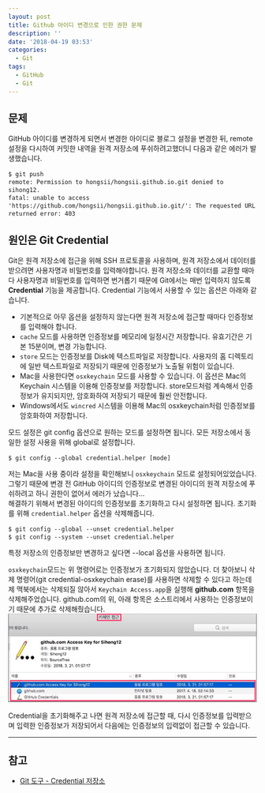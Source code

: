 ```yaml
---
layout: post
title: Github 아이디 변경으로 인한 권한 문제
description: ''
date: '2018-04-19 03:53'
categories:
  - Git
tags:
  - GitHub
  - Git
---
```


## 문제
GitHub 아이디를 변경하게 되면서 변경한 아이디로 블로그 설정을 변경한 뒤, remote 설정을 다시하여 커밋한 내역을 원격 저장소에 푸쉬하려고했더니 다음과 같은 에러가 발생했습니다.

``` github
$ git push
remote: Permission to hongsii/hongsii.github.io.git denied to sihong12.
fatal: unable to access 'https://github.com/hongsii/hongsii.github.io.git/': The requested URL returned error: 403
```

## 원인은 Git Credential
Git은 원격 저장소에 접근을 위해 SSH 프로토콜을 사용하며, 원격 저장소에서 데이터를 받으려면 사용자명과 비밀번호를 입력해야합니다. 원격 저장소와 데이터를 교환할 때마다 사용자명과 비밀번호를 입력하면 번거롭기 때문에 Git에서는 매번 입력하지 않도록 **Credential** 기능을 제공합니다. Credential 기능에서 사용할 수 있는 옵션은 아래와 같습니다.

* 기본적으로 아무 옵션을 설정하지 않는다면 원격 저장소에 접근할 때마다 인증정보를 입력해야 합니다.
* `cache` 모드를 사용하면 인증정보를 메모리에 일정시간 저장합니다. 유효기간은 기본 15분이며, 변경 가능합니다.
* `store` 모드는 인증정보를 Disk에 텍스트파일로 저장합니다. 사용자의 홈 디렉토리에 일반 텍스트파일로 저장되기 때문에 인증정보가 노출될 위험이 있습니다.
* Mac을 사용한다면 `osxkeychain` 모드를 사용할 수 있습니다. 이 옵션은 Mac의 Keychain 시스템을 이용해 인증정보를 저장합니다. store모드처럼 계속해서 인증정보가 유지되지만, 암호화하여 저장되기 때문에 훨씬 안전합니다.
* Windows에서도 `wincred` 시스템을 이용해 Mac의 osxkeychain처럼 인증정보를 암호화하여 저장합니다.

모드 설정은 git config 옵션으로 원하는 모드를 설정하면 됩니다. 모든 저장소에서 동일한 설정 사용을 위해 global로 설정합니다.
``` github
$ git config --global credential.helper [mode]
```
저는 Mac을 사용 중이라 설정을 확인해보니 `osxkeychain` 모드로 설정되어있었습니다. 그렇기 때문에 변경 전 GitHub 아이디의 인증정보로 변경된 아이디의 원격 저장소에 푸쉬하려고 하니 권한이 없어서 에러가 났습니다...<br/>
해결하기 위해서 변경된 아이디의 인증정보를 초기화하고 다시 설정하면 됩니다. 초기화를 위해 `credential.helper` 옵션을 삭제해줍니다.
``` github
$ git config --global --unset credential.helper
$ git config --system --unset credential.helper
```
특정 저장소의 인증정보만 변경하고 싶다면 --local 옵션을 사용하면 됩니다. <br/>


`osxkeychain`모드는 위 명령어로는 인증정보가 초기화되지 않았습니다. 더 찾아보니 삭제 명령어(git credential-osxkeychain erase)를 사용하면 삭제할 수 있다고 하는데 제 맥북에서는 삭제되질 않아서 `Keychain Access.app`을 실행해 **github.com** 항목을 삭제해주었습니다. github.com의 위, 아래 항목은 소스트리에서 사용하는 인증정보이기 때문에 추가로 삭제해줬습니다.
![키체인 제거](/assets/images/post/키체인-제거.png)

Credential을 초기화해주고 나면 원격 저장소에 접근할 때, 다시 인증정보를 입력받으며 입력한 인증정보가 저장되어서 다음에는 인증정보의 입력없이 접근할 수 있습니다.

---------------

## 참고

* [Git 도구 - Credential 저장소](https://git-scm.com/book/ko/v2/Git-%EB%8F%84%EA%B5%AC-Credential-%EC%A0%80%EC%9E%A5%EC%86%8C)

